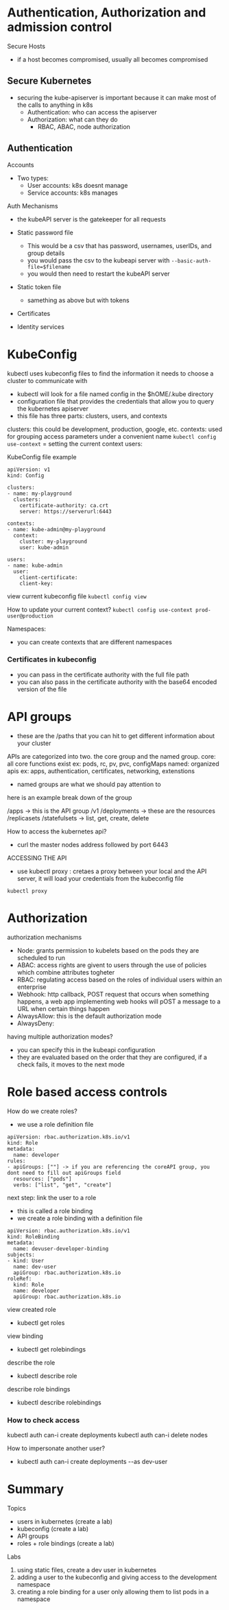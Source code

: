 # Authentication, Authorization and admission control

Secure Hosts
- if a host becomes compromised, usually all becomes compromised 


## Secure Kubernetes 
- securing the kube-apiserver is important because it can make most of the calls to anything in k8s 
    - Authentication: who can access the apiserver 
    - Authorization: what can they do 
         - RBAC, ABAC, node authorization

## Authentication 

Accounts 
- Two types:
    - User accounts: k8s doesnt manage
    - Service accounts: k8s manages 

Auth Mechanisms
- the kubeAPI server is the gatekeeper for all requests

- Static password file 
    - This would be a csv that has password, usernames, userIDs, and group details 
    - you would pass the csv to the kubeapi server with ``` --basic-auth-file=$filename ``` 
    - you would then need to restart the kubeAPI server 
- Static token file 
    - samething as above but with tokens 
- Certificates 
- Identity services 


# KubeConfig 
kubectl uses kubeconfig files to find the information it needs to choose a cluster to communicate with 
- kubectl will look for a file named config in the $hOME/.kube directory  
- configuration file that provides the credentials that allow you to query the kubernetes apiserver 
- this file has three parts: clusters, users, and contexts 

clusters: this could be development, production, google, etc.
contexts: used for grouping access parameters under a convenient name 
    ``` kubectl config use-context ``` = setting the current context
users: 


KubeConfig file example 

``` 
apiVersion: v1
kind: Config 

clusters:
- name: my-playground
  clusters:
    certificate-authority: ca.crt
    server: https://serverurl:6443

contexts:
- name: kube-admin@my-playground 
  context:
    cluster: my-playground
    user: kube-admin
  
users:
- name: kube-admin
  user:
    client-certificate:
    client-key:
```

view current kubeconfig file 
``` kubectl config view ```

How to update your current context?
``` kubectl config use-context prod-user@production ```

Namespaces:
  - you can create contexts that are different namespaces 

### Certificates in kubeconfig
- you can pass in the certificate authority with the full file path
- you can also pass in the certificate authority with the base64 encoded version of the file 




# API groups
- these are the /paths that you can hit to get different information about your cluster

APIs are categorized into two. the core group and the named group. 
core: all core functions exist ex: pods, rc, pv, pvc, configMaps
named: organized apis ex: apps, authentication, certificates, networking, extenstions

- named groups are what we should pay attention to

here is an example break down of the group

/apps -> this is the API group 
    /v1
        /deployments -> these are the resources
        /replicasets
        /statefulsets -> list, get, create, delete

How to access the kubernetes api?
- curl the master nodes address followed by port 6443

ACCESSING THE API 
- use kubectl proxy : cretaes a proxy between your local and the API server, it will load your credentials from the kubeconfig file

``` kubectl proxy ```


# Authorization 

authorization mechanisms 
- Node: grants permission to kubelets based on the pods they are scheduled to run 
- ABAC: access rights are givent to users through the use of policies which combine attributes togheter 
- RBAC: regulating access based on the roles of individual users within an enterprise 
- Webhook: http callback, POST request that occurs when something happens, a web app implementing web hooks will pOST a message to a URL when certain things happen
- AlwaysAllow: this is the default authorization mode 
- AlwaysDeny:

having multiple authorization modes? 
- you can specify this in the kubeapi configuration 
- they are evaluated based on the order that they are configured, if a check fails, it moves to the next mode


# Role based access controls 

How do we create roles?
- we use a role definition file 

```
apiVersion: rbac.authorization.k8s.io/v1
kind: Role 
metadata:
  name: developer
rules:
- apiGroups: [""] -> if you are referencing the coreAPI group, you dont need to fill out apiGroups field
  resources: ["pods"]
  verbs: ["list", "get", "create"]

```

next step: link the user to a role 
- this is called a role binding 
- we create a role binding with a definition file 

```
apiVersion: rbac.authorization.k8s.io/v1
kind: RoleBinding
metadata:
  name: devuser-developer-binding
subjects:
- kind: User
  name: dev-user
  apiGroup: rbac.authorization.k8s.io
roleRef:
  kind: Role   
  name: developer
  apiGroup: rbac.authorization.k8s.io
```

view created role 
- kubectl get roles 

view binding 
- kubectl get rolebindings

describe the role 
- kubectl describe role 

describe role bindings 
- kubectl describe rolebindings


### How to check access 
kubectl auth can-i create deployments
kubectl auth can-i delete nodes 

How to impersonate another user?
- kubectl auth can-i create deployments --as dev-user




# Summary 

Topics 
- users in kubernetes (create a lab)
- kubeconfig (create a lab)
- API groups 
- roles + role bindings (create a lab)

Labs 
1. using static files, create a dev user in kubernetes 
2. adding a user to the kubeconfig and giving access to the development namespace
3. creating a role binding for a user only allowing them to list pods in a namespace
